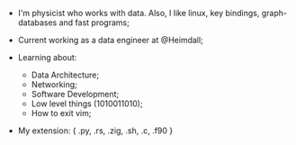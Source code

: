 * I'm physicist who works with data. Also, I like linux, key bindings, graph-databases and fast programs;

* Current working as a data engineer at @Heimdall;

* Learning about:
  - Data Architecture;
  - Networking;
  - Software Development;
  - Low level things (1010011010);
  - How to exit vim;
  
 * My extension: { .py, .rs, .zig, .sh, .c, .f90 }
